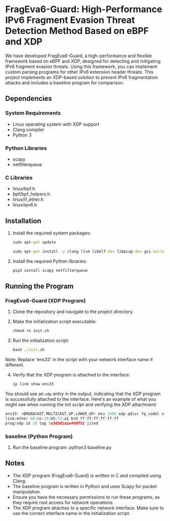 # FragEva6-Guard: High-Performance IPv6 Fragment Evasion Threat Detection Method Based on eBPF and XDP
We have developed FragEva6-Guard, a high-performance and flexible framework based on eBPF and XDP, designed for detecting and mitigating IPv6 fragment evasion threats. Using this framework, you can implement custom parsing programs for other IPv6 extension header threats.
This project implements an XDP-based solution to prevent IPv6 fragmentation attacks and includes a baseline program for comparison.

## Dependencies

### System Requirements
- Linux operating system with XDP support
- Clang compiler
- Python 3

### Python Libraries
- scapy
- netfilterqueue

### C Libraries
- linux/bpf.h
- bpf/bpf_helpers.h
- linux/if_ether.h
- linux/ipv6.h

## Installation

1. Install the required system packages:

	```cmd
	sudo apt-get update
	
	sudo apt-get install -y clang llvm libelf-dev libpcap-dev gcc-multilib build-essential
	```

2. Install the required Python libraries:

	```cmd
	pip3 install scapy netfilterqueue
	```

## Running the Program

### FragEva6-Guard (XDP Program)

1. Clone the repository and navigate to the project directory.

2. Make the initialization script executable:

	```cmd
	chmod +x init.sh
	```

3. Run the initialization script:

	```cmd
	bash ./init.sh
	```
Note: Replace 'ens33' in the script with your network interface name if different.

4. Verify that the XDP program is attached to the interface:
	```cmd
	ip link show ens33
	```
You should see an `xdp` entry in the output, indicating that the XDP program is successfully attached to the interface. Here's an example of what you might see when running the init script and verifying the XDP attachment:

```c
ens33: <BROADCAST,MULTICAST,UP,LOWER_UP> mtu 1500 xdp qdisc fq_codel state UP mode DEFAULT group default qlen 1000
link/ether 00:0c:29:b5:72:a1 brd ff:ff:ff:ff:ff:ff
prog/xdp id 18 tag 5a3d3d1a1e49df52 jited
```

### baseline (Python Program)
1. Run the baseline program:
   python3 baseline.py
   
## Notes

- The XDP program (FragEva6-Guard) is written in C and compiled using Clang.
- The baseline program is written in Python and uses Scapy for packet manipulation.
- Ensure you have the necessary permissions to run these programs, as they require root access for network operations.
- The XDP program attaches to a specific network interface. Make sure to use the correct interface name in the initialization script.
